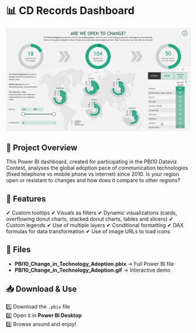 # 📊 CD Records Dashboard

![Dashboard Preview](PBI10_Change_in_Technology_Adoption.gif)

## 📝 Project Overview
This Power BI dashboard, created for participating in the PBI10 Dataviz Contest, analyses the global adoption pace of communication technologies (fixed telephone vs mobile phone vs internet) since 2010. Is your region open or resistant to changes and how does it compare to other regions?

## 📌 Features
✔ Custom tooltips
✔ Visuals as filters 
✔ Dynamic visualizations (cards, overflowing donut charts, stacked donut charts, tables and slicers)
✔ Custom legends
✔ Use of multiple layers
✔ Conditional formatting
✔ DAX formulas for data transformation
✔ Use of image URLs to load icons


## 📂 Files
- **PBI10_Change_in_Technology_Adoption.pbix** → Full Power BI file
- **PBI10_Change_in_Technology_Adoption.gif** → Interactive demo

## 📥 Download & Use
1️⃣ Download the `.pbix` file  
2️⃣ Open it in **Power BI Desktop**  
3️⃣ Browse around and enjoy!
